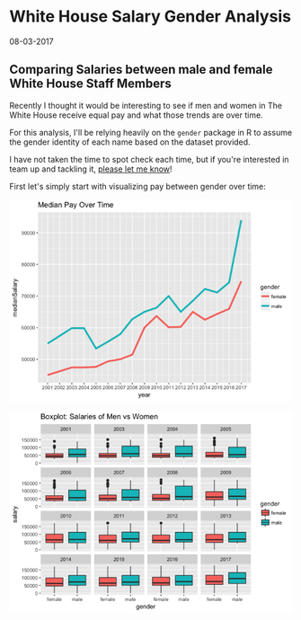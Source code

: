 White House Salary Gender Analysis
================
08-03-2017

Comparing Salaries between male and female White House Staff Members
--------------------------------------------------------------------

Recently I thought it would be interesting to see if men and women in The White House receive equal pay and what those trends are over time.

For this analysis, I'll be relying heavily on the `gender` package in R to assume the gender identity of each name based on the dataset provided.

I have not taken the time to spot check each time, but if you're interested in team up and tackling it, [please let me know](http://www.twitter.com/chipoglesby)!

First let's simply start with visualizing pay between gender over time:

![](../analysis/genderAnalysis_files/figure-markdown_github-ascii_identifiers/genderLineChart-1.png)

![](../analysis/genderAnalysis_files/figure-markdown_github-ascii_identifiers/genderBoxplot-1.png)
